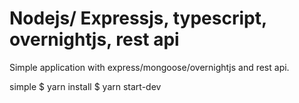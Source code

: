 # Nodejs/ Expressjs, typescript, overnightjs, rest api

Simple application with express/mongoose/overnightjs and rest api.

simple
$ yarn install
$ yarn start-dev
